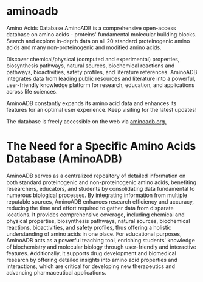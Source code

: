 # aminoadb

Amino Acids Database
AminoADB is a comprehensive open-access database on amino acids - proteins' fundamental molecular building blocks. Search and explore in-depth data on all 20 standard proteinogenic amino acids and many non-proteinogenic and modified amino acids.

Discover chemical/physical (computed and experimental) properties, biosynthesis pathways, natural sources, biochemical reactions and pathways, bioactivities, safety profiles, and literature references. AminoADB integrates data from leading public resources and literature into a powerful, user-friendly knowledge platform for research, education, and applications across life sciences.

AminoADB constantly expands its amino acid data and enhances its features for an optimal user experience. Keep visiting for the latest updates!

The database is freely accessible on the web via [aminoadb.org.](https://aminoadb.org/) 


# The Need for a Specific Amino Acids Database (AminoADB)
AminoADB serves as a centralized repository of detailed information on both standard proteinogenic and non-proteinogenic amino acids, benefiting researchers, educators, and students by consolidating data fundamental to numerous biological processes. By integrating information from multiple reputable sources, AminoADB enhances research efficiency and accuracy, reducing the time and effort required to gather data from disparate locations. It provides comprehensive coverage, including chemical and physical properties, biosynthesis pathways, natural sources, biochemical reactions, bioactivities, and safety profiles, thus offering a holistic understanding of amino acids in one place. For educational purposes, AminoADB acts as a powerful teaching tool, enriching students' knowledge of biochemistry and molecular biology through user-friendly and interactive features. Additionally, it supports drug development and biomedical research by offering detailed insights into amino acid properties and interactions, which are critical for developing new therapeutics and advancing pharmaceutical applications.
